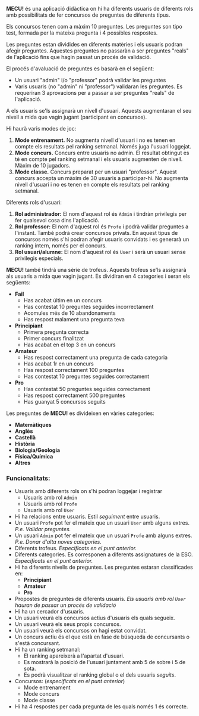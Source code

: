 **MECU!** és una aplicació didàctica on hi ha diferents usuaris de diferents rols amb possibilitats de fer concursos de preguntes de diferents tipus.

Els concursos tenen com a màxim 10 preguntes. Les preguntes son tipo test, formada per la mateixa pregunta i 4 possibles respostes.

Les preguntes estan dividides en diferents matèries i els usuaris podran afegir preguntes. Aquestes preguntes no passaràn a ser preguntes "reals" de l'aplicació fins que hagin passat un procés de validació.

El procés d'avaluació de preguntes es basarà en el següent:

- Un usuari "admin" i/o "professor" podrà validar les preguntes
- Varis usuaris (no "admin" ni "professor") validaran les preguntes. Es requeriran 3 aprovacions per a passar a ser preguntes "reals" de l'aplicació.

A els usuaris se'ls assignarà un nivell d'usuari. Aquests augmentaran el seu nivell a mida que vagin jugant (participant en concursos).

Hi haurà varis modes de joc:

1. **Mode entrenament.** No augmenta nivell d'usuari i no es tenen en compte els resultats pel ranking setmanal. Només juga l'usuari loggejat.
2. **Mode concurs.** Concurs entre usuaris no admin. El resultat obtingut es té en compte pel ranking setmanal i els usuaris augmenten de nivell. Màxim de 10 jugadors.
3. **Mode classe.** Concurs preparat per un usuari "professor". Aquest concurs accepta un màxim de 30 usuaris a participar-hi. No augmenta nivell d'usuari i no es tenen en compte els resultats pel ranking setmanal.

Diferents rols d'usuari:

1. **Rol administrador:** El nom d'aquest rol és `Admin` i tindràn privilegis per fer qualsevol cosa dins l'aplicació.
2. **Rol professor:** El nom d'aquest rol és `Profe` i podrà validar preguntes a l'instant. També podrà crear concursos privats. En aquest tipus de concursos només s'hi podran afegir usuaris convidats i es generarà un ranking intern, només per el concurs.
2. **Rol usuari/alumne:** El nom d'aquest rol és `User` i serà un usuari sense privilegis especials.

**MECU!** també tindrà una sèrie de trofeus. Aquests trofeus se'ls assignarà als usuaris a mida que vagin jugant.
Es dividiran en 4 categories i seran els següents:

- **Fail**
    - Has acabat últim en un concurs
    - Has contestat 10 preguntes seguides incorrectament
    - Acomules més de 10 abandonaments
    - Has respost malament una pregunta teva
- **Principiant**
    - Primera pregunta correcta
    - Primer concurs finalitzat
    - Has acabat en el top 3 en un concurs
- **Amateur**
    - Has respost correctament una pregunta de cada categoria
    - Has acabat 1r en un concurs
    - Has respost correctament 100 preguntes
    - Has contestat 10 preguntes seguides correctament
- **Pro**
    - Has contestat 50 preguntes seguides correctament
    - Has respost correctament 500 preguntes
    - Has guanyat 5 concursos seguits

Les preguntes de **MECU!** es divideixen en vàries categories:

- **Matemàtiques**
- **Anglès**
- **Castellà**
- **Història**
- **Biologia/Geologia**
- **Física/Química**
- **Altres**

### Funcionalitats:

- Usuaris amb diferents rols on s'hi podran loggejar i registrar
    - Usuaris amb rol `Admin`
    - Usuaris amb rol `Profe`
    - Usuaris amb rol `User`
- Hi ha relacions entre usuaris. Estil *seguiment* entre usuaris.
- Un usuari `Profe` pot fer el mateix que un usuari `User` amb alguns extres. *P.e. Validar preguntes.*
- Un usuari `Admin` pot fer el mateix que un usuari `Profe` amb alguns extres. *P.e. Donar d'alta noves categories.*
- Diferents trofeus. *Especificats en el punt anterior.*
- Diferents categories. Es corresponen a diferents assignatures de la ESO. *Especificats en el punt anterior.*
- Hi ha diferents nivells de preguntes. Les preguntes estaran classificades en:
    - **Principiant**
    - **Amateur**
    - **Pro**
- Propostes de preguntes de diferents usuaris. *Els usuaris amb rol `User` hauran de passar un procés de validació*
- Hi ha un cercador d'usuaris.
- Un usuari veurà els concursos actius d'usuaris els quals segueix.
- Un usuari veurà els seus propis concursos.
- Un usuari veurà els concursos on hagi estat convidat.
- Un concurs actiu és el que està en fase de búsqueda de concursants o s'està concursant.
- Hi ha un ranking setmanal:
    - El ranking apareixerà a l'apartat d'usuari.
    - Es mostrarà la posició de l'usuari juntament amb 5 de sobre i 5 de sota.
    - Es podrà visualitzar el ranking global o el dels usuaris *seguits*.
- Concursos: (*especificats en el punt anterior*)
    - Mode entrenament
    - Mode concurs
    - Mode classe
- Hi ha 4 respostes per cada pregunta de les quals només 1 és correcte.